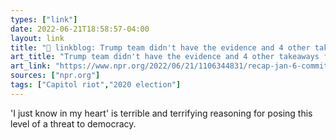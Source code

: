 ```yaml
---
types: ["link"]
date: 2022-06-21T18:58:57-04:00
layout: link
title: "🔗 linkblog: Trump team didn't have the evidence and 4 other takeaways from Jan. 6 hearing : NPR'"
art_title: "Trump team didn't have the evidence and 4 other takeaways from Jan. 6 hearing : NPR"
art_link: "https://www.npr.org/2022/06/21/1106344831/recap-jan-6-committee-hearing"
sources: ["npr.org"]
tags: ["Capitol riot","2020 election"]
---
```

'I just know in my heart' is terrible and terrifying reasoning for posing this level of a threat to democracy.
 
